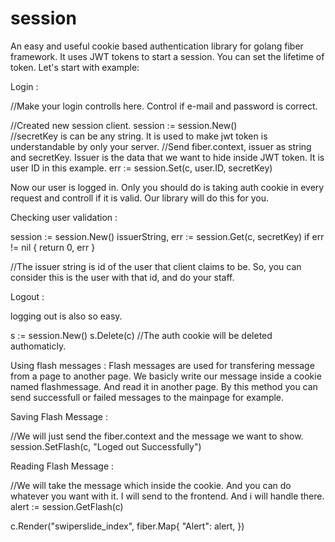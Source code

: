 # session
An easy and useful cookie based authentication library for golang fiber framework. It uses JWT tokens to start a session. You can set the lifetime of token.
Let's start with example: 

Login :

//Make your login controlls here. Control if e-mail and password is correct.

//Created new session client.
session := session.New()  
//secretKey is can be any string. It is used to make jwt token is understandable by only your server. 
//Send fiber.context, issuer as string and secretKey. Issuer is the data that we want to hide inside JWT token. It is user ID in this example.
err := session.Set(c, user.ID, secretKey)


Now our user is logged in. Only you should do is taking auth cookie in every request and controll if it is valid. Our library will do this for you. 


Checking user validation :

session := session.New()
issuerString, err := session.Get(c, secretKey)
if err != nil {
  return 0, err
}

//The issuer string is id of the user that client claims to be. So, you can consider this is the user with that id, and do your staff. 


Logout :

logging out is also so easy. 

s := session.New()
s.Delete(c)
//The auth cookie will be deleted authomaticly.


Using flash messages : 
Flash messages are used for transfering message from a page to another page. We basicly write our message inside a cookie named flashmessage. And read it in another page.
By this method you can send successfull or failed messages to the mainpage for example.

Saving Flash Message : 

//We will just send the fiber.context and the message we want to show.
session.SetFlash(c, "Loged out Successfully")


Reading Flash Message :

//We will take the message which inside the cookie. And you can do whatever you want with it. I will send to the frontend. And i will handle there. 
alert := session.GetFlash(c)

c.Render("swiperslide_index", fiber.Map{
		"Alert":  alert,
})

